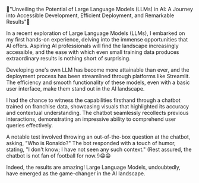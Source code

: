 🤖"Unveiling the Potential of Large Language Models (LLMs) in AI: A Journey into Accessible Development, Efficient Deployment, and Remarkable Results"🤖

In a recent exploration of Large Language Models (LLMs), I embarked on my first hands-on experience, delving into the immense opportunities that AI offers.
Aspiring AI professionals will find the landscape increasingly accessible, and the ease with which even small training data produces extraordinary results is nothing short of surprising.

Developing one's own LLM has become more attainable than ever, and the deployment process has been streamlined through platforms like Streamlit.
The efficiency and smooth functionality of these models, even with a basic user interface, make them stand out in the AI landscape.

I had the chance to witness the capabilities firsthand through a chatbot trained on franchise data, showcasing visuals that highlighted its accuracy and contextual understanding.
The chatbot seamlessly recollects previous interactions, demonstrating an impressive ability to comprehend user queries effectively.

A notable test involved throwing an out-of-the-box question at the chatbot, asking, "Who is Ronaldo?" The bot responded with a touch of humor, stating, "I don't know; I have not seen any such context." 
(Rest assured, the chatbot is not fan of football for now.!)😁😁

Indeed, the results are amazing! Large Language Models, undoubtedly, have emerged as the game-changer in the AI landscape.
